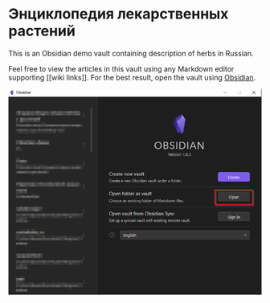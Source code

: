 # Энциклопедия лекарственных растений

This is an Obsidian demo vault containing description of herbs in Russian.

Feel free to view the articles in this vault using any Markdown editor supporting [[wiki links]].
For the best result, open the vault using [Obsidian](https://obsidian.md).

![](obsidian.png)
